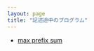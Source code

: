 ```yaml
---
layout: page
title: "記述途中のプログラム"
---
```


- [max prefix sum](https://harufujimoto.github.io/maxprefsum.html)
